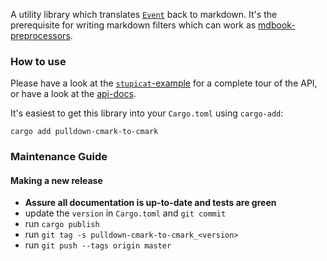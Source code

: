 A utility library which translates [`Event`][pdcm-event] back to markdown.
It's the prerequisite for writing markdown filters which can work as
[mdbook-preprocessors][mdbook-prep].

[pdcm-event]: https://docs.rs/pulldown-cmark/0.1.0/pulldown_cmark/enum.Event.html
[mdbook-prep]: https://rust-lang-nursery.github.io/mdBook/for_developers/preprocessors.html

### How to use

Please have a look at the [`stupicat`-example][sc-example] for a complete tour
of the API, or have a look at the [api-docs][api].

It's easiest to get this library into your `Cargo.toml` using `cargo-add`:
```
cargo add pulldown-cmark-to-cmark
```

[sc-example]: https://github.com/Byron/termbook/blob/8af7230ec7b9d5e72f43214dfa7540f90a2e6da9/lib/pulldown-cmark-to-cmark/examples/stupicat.rs#L21
[api]: https://docs.rs/crate/pulldown-cmark-to-cmark

### Maintenance Guide

#### Making a new release

 * **Assure all documentation is up-to-date and tests are green**
 * update the `version` in `Cargo.toml` and `git commit`
 * run `cargo publish`
 * run `git tag -s pulldown-cmark-to-cmark_<version>`
 * run `git push --tags origin master`
